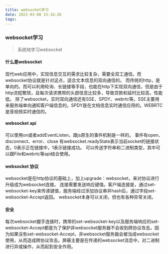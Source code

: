 ```yaml
---
title: websocket学习
date: 2022-03-08 15:16:26
tags:
---
```

### websocket学习
> 系统地学习websocket

#### 什么是websocket

现代web应用中，实现信息交互的需求比较复杂，需要全双工通信。而websocket协议就是针对这点，适合文本信息的双向通信的。
而传统的http，是单向的。而可以利用轮询、长链接等手段，也能在http下实现双向通信，但是由于http流程繁琐，且每次请求携带的头部信息比较多，导致贷款和延时比较高，性能低。
除了websocket，实时双向通信还有SSE、SPDY、webrtc等。SSE主要用来服务端单向通知客户端信息的。SPDY是在文档信息实时通信应用的。WEBRTC是音视频实时通信的。

#### websocket api
可以使用on<event>或者addEventListen，跟js原生的事件机制是一样的。
事件有open、disconnect、error、close
有websocket.readyState表示当前socket的链接状态，0表示正在链接中，1表示链接成功。
可以传送字符串和二进制类型，其中可以跟File和webrtc等api结合使用。

#### websocket 协议
websocket是在http协议的基础上，加上upgrade：websocket，来对协议进行升级成为websocket连接。
连接需要发送响应键值。客户端连接是，通过set-websocket-key来传递键值，服务端经过添加协议串并hash后，通过字段set-websocket-Accept返回。
websocket本身可以关闭，但也有各种异常关闭。

#### 安全
每次websocket握手连接时，携带的set-websocket-key以及服务端响应的set-websocket-Accept都是为了保护非websocket服务器不会收到跨协议攻击。因为如果没有set-websocket-Accept，非websocket服务器会被当成websocket使用，从而造成跨协议攻击。屏蔽主要是在传递的websocket消息中，对二进制进行异或操作，从而起到安全作用。

